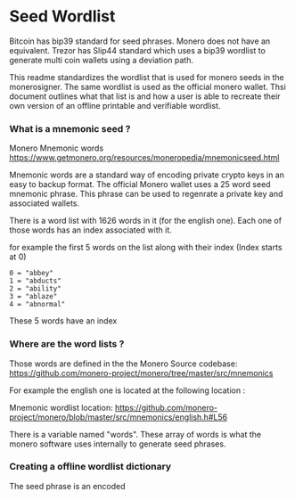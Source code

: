 # Seed Wordlist

Bitcoin has bip39 standard for seed phrases. Monero does not have an equivalent.
Trezor has Slip44 standard which uses a bip39 wordlist to generate multi coin wallets using a deviation path.

This readme standardizes the wordlist that is used for monero seeds in the monerosigner.
The same wordlist is used as the official monero wallet. Thsi document outlines what that list is and
how a user is able to recreate their own version of an offline printable and verifiable wordlist.

### What is a mnemonic seed ?
Monero Mnemonic words https://www.getmonero.org/resources/moneropedia/mnemonicseed.html

Mnemonic words are a standard way of encoding private crypto keys in an easy to backup format.
The official Monero wallet uses a 25 word seed mnemonic phrase. This phrase can be used to regenrate a private key and
associated wallets.

There is a word list with 1626 words in it (for the english one). Each one of those words has an index associated with it.

for example the first 5 words on the list along with their index (Index starts at 0)

```
0 = "abbey"
1 = "abducts"
2 = "ability"
3 = "ablaze"
4 = "abnormal"
```

These 5 words have an index

### Where are the word lists ?

Those words are defined in the the Monero Source codebase: https://github.com/monero-project/monero/tree/master/src/mnemonics

For example the english one is located at the following location :

Mnemonic wordlist location: https://github.com/monero-project/monero/blob/master/src/mnemonics/english.h#L56


There is a variable named "words". These array of words is what the monero software uses internally to generate seed phrases.


### Creating a offline wordlist dictionary

The seed phrase is an encoded

